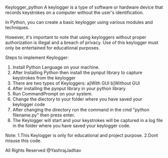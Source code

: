 Keylogger_python
A keylogger is a type of software or hardware device that records keystrokes on a computer without the user's identification. 

In Python, you can create a basic keylogger using various modules and techniques. 

However, it's important to note that using keyloggers without proper authorization is illegal and a breach of privacy. 
Use of this keylogger must only be entertained for educational purposes.

Steps to implement Keylogger:
 1. Install Python Language on your machine.
 2. After Installing Python then install the pynput library to capture keystrokes from the keylogger
 3. There are two types of Keyloggers: a]With GUI b]Without GUI
 4. After installing the pynput library in your python library
 5. Run CommandPrompt on your system.
 6. Change the diectory to your folder where you have saved your keylogger code
 7. After changing the directory run the command in the cmd "python filename.py" then press enter.
 8. The Keylogger will start and your keystrokes will be captured in a log file in the folder where you have saved your keylogger code.
 
Note: 1.This Keylogger is only for educational and project purpose.
      2.Dont misuse this code.  


All Rights Reserved @YashrajJadhav

